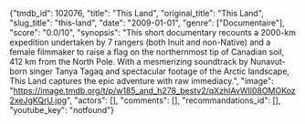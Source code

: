 {"tmdb_id": 102076, "title": "This Land", "original_title": "This Land", "slug_title": "this-land", "date": "2009-01-01", "genre": ["Documentaire"], "score": "0.0/10", "synopsis": "This short documentary recounts a 2000-km expedition undertaken by 7 rangers (both Inuit and non-Native) and a female filmmaker to raise a flag on the northernmost tip of Canadian soil, 412 km from the North Pole. With a mesmerizing soundtrack by Nunavut-born singer Tanya Tagaq and spectacular footage of the Arctic landscape, This Land captures the epic adventure with raw immediacy.", "image": "https://image.tmdb.org/t/p/w185_and_h278_bestv2/qXzhIAvWIl08OMOKoz2xeJgKQrU.jpg", "actors": [], "comments": [], "recommandations_id": [], "youtube_key": "notfound"}